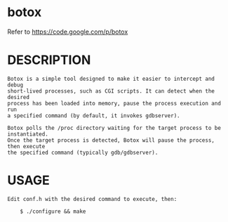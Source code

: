 botox
=====

Refer to https://code.google.com/p/botox

DESCRIPTION
===========

	Botox is a simple tool designed to make it easier to intercept and debug
	short-lived processes, such as CGI scripts. It can detect when the desired
	process has been loaded into memory, pause the process execution and run
	a specified command (by default, it invokes gdbserver).

	Botox polls the /proc directory waiting for the target process to be instantiated. 
	Once the target process is detected, Botox will pause the process, then execute 
	the specified command (typically gdb/gdbserver).

USAGE
=====

	Edit conf.h with the desired command to execute, then:

		$ ./configure && make

